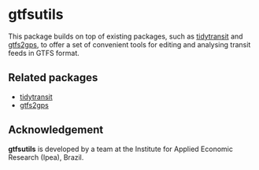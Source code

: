 # gtfsutils

This package builds on top of existing packages, such as [tidytransit](https://github.com/r-transit/tidytransit) and [gtfs2gps](https://github.com/ipeaGIT/gtfs2gps), to offer a set of convenient tools for editing and analysing transit feeds in GTFS format.

## Related packages

- [tidytransit](https://github.com/r-transit/tidytransit)
- [gtfs2gps](https://github.com/ipeaGIT/gtfs2gps)

## Acknowledgement

**gtfsutils** is developed by a team at the Institute for Applied Economic Research (Ipea), Brazil.
